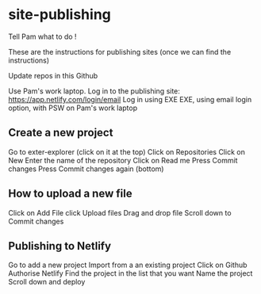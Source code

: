 # site-publishing
Tell Pam what to do !

These are the instructions for publishing sites (once we can find the instructions)

Update repos in this Github

Use Pam's work laptop.
Log in to the publishing site: https://app.netlify.com/login/email
Log in using EXE EXE, using email login option, with PSW on Pam's work laptop

## Create a new project
Go to exter-explorer (click on it at the top) 
Click on Repositories
Click on New
Enter the name of the repository 
Click on Read me
Press Commit changes
Press Commit changes again (bottom)

## How to upload a new file 
Click on Add File 
click Upload files
Drag and drop file
Scroll down to Commit changes 

## Publishing to Netlify
Go to add a new project
Import from a an existing project
Click on Github
Authorise Netlify
Find the project in the list that you want
Name the project
Scroll down and deploy

